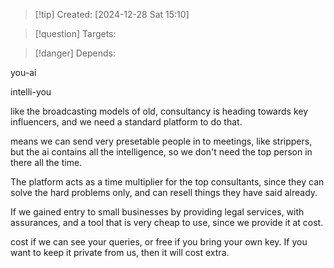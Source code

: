 
>[!tip] Created: [2024-12-28 Sat 15:10]

>[!question] Targets: 

>[!danger] Depends: 

you-ai

intelli-you

like the broadcasting models of old, consultancy is heading towards key influencers, and we need a standard platform to do that.

means we can send very presetable people in to meetings, like strippers, but the ai contains all the intelligence, so we don't need the top person in there all the time.

The platform acts as a time multiplier for the top consultants, since they can solve the hard problems only, and can resell things they have said already.

If we gained entry to small businesses by providing legal services, with assurances, and a tool that is very cheap to use, since we provide it at cost.

cost if we can see your queries, or free if you bring your own key.  If you want to keep it private from us, then it will cost extra.